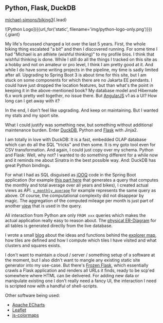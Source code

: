 
## Python, Flask, DuckDB

<i class="bi bi-github"></i> [michael-simons/biking3](https://github.com/michael-simons/biking3){.lead}

![Python Logo]({{url_for('static', filename='img/python-logo-only.png')}}){.giant}

My life's focussed changed a lot over the last 5 years.
First, the whole biking thing escalated "a bit" and then I discovered running.
For some time I had "Michael is an athlete (wishful thinking)" to my profile bios.
I think that wishful thinking is done.
While I still do all the things I tracked on this site as a hobby and not on amateur or pro level, I think I am pretty good at it.
And while I do have some writing projects in the pipeline, my time is sadly limited after all.
Upgrading to Spring Boot 3 is about time for this site, but I am stuck on some components for which there are no Jakarta EE pendants. 
I could have just dropped the location features, but than what's the point in keeping it in the above-mentioned book?
My database model and Hibernate 6.x work pretty well together, no issue there.
But [AngularJS](https://angularjs.org) v1 as a UI? 
How long can I get away with it?

In the end, I don't feel like upgrading.
And keep on maintaining.
But I wanted my stats and my sport site.

What I could justify was something new, but something without additional maintenance burden.
Enter [DuckDB](https://duckdb.org), Python and [Flask](https://flask.palletsprojects.com/en/2.3.x/) with Jinja2. 

I am totally in love with DuckDB: It is a fast, embedded OLAP database which can do all the SQL "tricks" and then some. 
It is my goto tool even for CSV transformation.
And again, I could just copy over my schema.
Python and Flask: Well, why not? 
I wanted to do something different for a while now and it reminds me about Sinatra in the best possible way.
And: DuckDB has great Python bindings.

For what I had as SQL disguised as [jOOQ](https://www.jooq.org) code in the Spring Boot application (for example [this part here](https://github.com/michael-simons/biking2/blob/a10fe3f254db361b85ac6c8fb70f9101dd29fd46/src/main/java/ac/simons/biking2/statistics/StatisticService.java#L123) that generates a query that computes the monthly and total average over all years and bikes), I created actual views as API.
[`v_monthly_average`](https://github.com/michael-simons/biking3/blob/5466d0b5479009eb9da05f4ef8b117f7b937796b/schema/api.sql#L159-L178) for example represents the same query as above.
Of course, the computational complexity did not disappear by magic.
The aggregation of the computed mileage per month is just part of another [view](https://github.com/michael-simons/biking3/blob/5466d0b5479009eb9da05f4ef8b117f7b937796b/schema/shared_views.sql#L21-L37) that is used in the query.

All interaction from Python are only `FROM xxx` queries which makes the actual application really easy to reason about. The [physical ER-Diagram](https://github.com/michael-simons/biking3/tree/main/generator/static/docs/schema.mermaid) for all tables is generated directly from the live database.

I wrote a small [blog](https://github.com/michael-simons/biking3/blob/main/blog/explorer.md) about the ideas and functions behind the [explorer map](/explorer), how tiles are defined and how I compute which tiles I have visited and what clusters and squares exists.

I don't want to maintain a cloud / server / something setup of a software at the moment, but I also didn't want to mangle any existing static site generator into my use-case.
But there's [Frozen Flask](https://pythonhosted.org/Frozen-Flask/), which essentially crawls a Flask application and renders all URLs it finds, ready to be scp'ed somewhere where HTML can be delivered.
For adding new data or manipulate existing one I don't really need a fancy UI, the interaction I need is scripted now with a handful of shell-scripts. 

Other software being used:

* [Apache ECharts](https://echarts.apache.org)
* [Leaflet](https://leafletjs.com)
* [js-colormaps](https://github.com/timothygebhard/js-colormaps)
